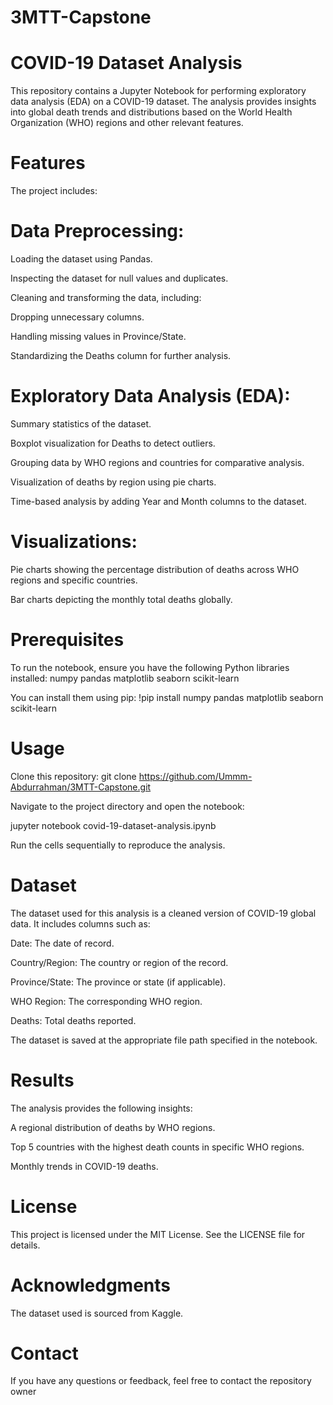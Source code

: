# 3MTT-Capstone
# COVID-19 Dataset Analysis

This repository contains a Jupyter Notebook for performing exploratory data analysis (EDA) on a COVID-19 dataset. The analysis provides insights into global death trends and distributions based on the World Health Organization (WHO) regions and other relevant features.

# Features

The project includes:

# Data Preprocessing:

Loading the dataset using Pandas.

Inspecting the dataset for null values and duplicates.

Cleaning and transforming the data, including:

Dropping unnecessary columns.

Handling missing values in Province/State.

Standardizing the Deaths column for further analysis.

# Exploratory Data Analysis (EDA):

Summary statistics of the dataset.

Boxplot visualization for Deaths to detect outliers.

Grouping data by WHO regions and countries for comparative analysis.

Visualization of deaths by region using pie charts.

Time-based analysis by adding Year and Month columns to the dataset.

# Visualizations:

Pie charts showing the percentage distribution of deaths across WHO regions and specific countries.

Bar charts depicting the monthly total deaths globally.

# Prerequisites

To run the notebook, ensure you have the following Python libraries installed:
numpy
pandas
matplotlib
seaborn
scikit-learn

You can install them using pip:
!pip install numpy pandas matplotlib seaborn scikit-learn

# Usage

Clone this repository:
git clone https://github.com/Ummm-Abdurrahman/3MTT-Capstone.git

Navigate to the project directory and open the notebook:

jupyter notebook covid-19-dataset-analysis.ipynb

Run the cells sequentially to reproduce the analysis.

# Dataset

The dataset used for this analysis is a cleaned version of COVID-19 global data. It includes columns such as:

Date: The date of record.

Country/Region: The country or region of the record.

Province/State: The province or state (if applicable).

WHO Region: The corresponding WHO region.

Deaths: Total deaths reported.

The dataset is saved at the appropriate file path specified in the notebook.

# Results

The analysis provides the following insights:

A regional distribution of deaths by WHO regions.

Top 5 countries with the highest death counts in specific WHO regions.

Monthly trends in COVID-19 deaths.

# License

This project is licensed under the MIT License. See the LICENSE file for details.

# Acknowledgments

The dataset used is sourced from Kaggle.

# Contact

If you have any questions or feedback, feel free to contact the repository owner


